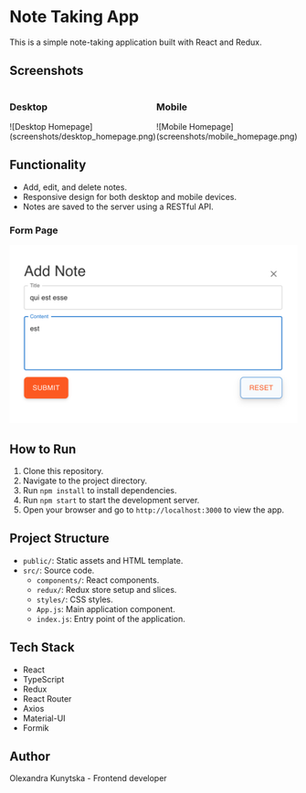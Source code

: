 # Note Taking App

This is a simple note-taking application built with React and Redux.

## Screenshots

<div style="display: flex; justify-content: space-between;">
  <div>
    <h3>Desktop</h3>
    ![Desktop Homepage](screenshots/desktop_homepage.png)
  </div>
  <div>
    <h3>Mobile</h3>
    ![Mobile Homepage](screenshots/mobile_homepage.png)
  </div>
</div>

## Functionality

- Add, edit, and delete notes.
- Responsive design for both desktop and mobile devices.
- Notes are saved to the server using a RESTful API.

### Form Page

![Form Page](screenshots/form_page.png)

## How to Run

1. Clone this repository.
2. Navigate to the project directory.
3. Run `npm install` to install dependencies.
4. Run `npm start` to start the development server.
5. Open your browser and go to `http://localhost:3000` to view the app.

## Project Structure

- `public/`: Static assets and HTML template.
- `src/`: Source code.
  - `components/`: React components.
  - `redux/`: Redux store setup and slices.
  - `styles/`: CSS styles.
  - `App.js`: Main application component.
  - `index.js`: Entry point of the application.

## Tech Stack

- React
- TypeScript
- Redux
- React Router
- Axios
- Material-UI
- Formik

## Author

Olexandra Kunytska - Frontend developer
